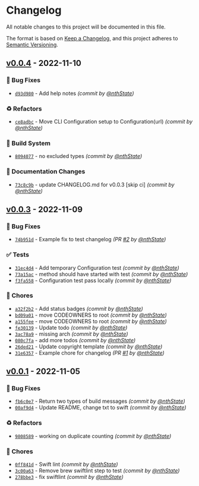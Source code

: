 # Changelog
All notable changes to this project will be documented in this file.

The format is based on [Keep a Changelog](https://keepachangelog.com/en/1.0.0/),
and this project adheres to [Semantic Versioning](https://semver.org/spec/v2.0.0.html).

## [v0.0.4] - 2022-11-10
### :bug: Bug Fixes
- [`d93d980`](https://github.com/nthState/ProductAnalysis/commit/d93d98084ffc4f567af41bacc1d5cd16e5268aad) - Add help notes *(commit by [@nthState](https://github.com/nthState))*

### :recycle: Refactors
- [`ce8adbc`](https://github.com/nthState/ProductAnalysis/commit/ce8adbc72125b0345ca9449201bccf6905b3adbf) - Move CLI Configuration setup to  Configuration(url) *(commit by [@nthState](https://github.com/nthState))*

### :construction_worker: Build System
- [`8094077`](https://github.com/nthState/ProductAnalysis/commit/8094077ac6ff08d92591bab1f39c01a9d95ce991) - no excluded types *(commit by [@nthState](https://github.com/nthState))*

### :memo: Documentation Changes
- [`73c8c9b`](https://github.com/nthState/ProductAnalysis/commit/73c8c9b441c5954f5ca8b3e885d25ef36435df99) - update CHANGELOG.md for v0.0.3 [skip ci] *(commit by [@nthState](https://github.com/nthState))*


## [v0.0.3] - 2022-11-09
### :bug: Bug Fixes
- [`74b951d`](https://github.com/nthState/ProductAnalysis/commit/74b951dc83b3e5071f91d4100358adfbe597d596) - Example fix to test changelog *(PR [#2](https://github.com/nthState/ProductAnalysis/pull/2) by [@nthState](https://github.com/nthState))*

### :white_check_mark: Tests
- [`31ec4d4`](https://github.com/nthState/ProductAnalysis/commit/31ec4d46cfa433a877c18457e584263f6b587c35) - Add temporary Configuration test *(commit by [@nthState](https://github.com/nthState))*
- [`73a15ac`](https://github.com/nthState/ProductAnalysis/commit/73a15ac90dcdf98ce0720d92e7e7b2f6321e50fa) - method should have started with test *(commit by [@nthState](https://github.com/nthState))*
- [`f3fa558`](https://github.com/nthState/ProductAnalysis/commit/f3fa55827381f8861546a5829dcd5be168236ae0) - Configuration test pass locally *(commit by [@nthState](https://github.com/nthState))*

### :wrench: Chores
- [`a32f2b2`](https://github.com/nthState/ProductAnalysis/commit/a32f2b285340ec38c81b93fac9a2a053665df504) - Add status badges *(commit by [@nthState](https://github.com/nthState))*
- [`bd09a01`](https://github.com/nthState/ProductAnalysis/commit/bd09a01a7218dde4e17564e368ec215f150417b4) - move CODEOWNERS to root *(commit by [@nthState](https://github.com/nthState))*
- [`a155fee`](https://github.com/nthState/ProductAnalysis/commit/a155fee8c93571c71709b25a0c32bcd48c92c5c6) - move CODEOWNERS to root *(commit by [@nthState](https://github.com/nthState))*
- [`fe30139`](https://github.com/nthState/ProductAnalysis/commit/fe3013901c204ef34559c0f5354d8b0e27350ef8) - Update todo *(commit by [@nthState](https://github.com/nthState))*
- [`3ac78a9`](https://github.com/nthState/ProductAnalysis/commit/3ac78a9864ff9854b9ced1e1d170169ff690d108) - missing arch *(commit by [@nthState](https://github.com/nthState))*
- [`080c7fa`](https://github.com/nthState/ProductAnalysis/commit/080c7fa66472256f44d276f5fba404a150a1fd0a) - add more todos *(commit by [@nthState](https://github.com/nthState))*
- [`26ded21`](https://github.com/nthState/ProductAnalysis/commit/26ded216db40fcb9308e72771c1f4751c4d2d54e) - Update copyright template *(commit by [@nthState](https://github.com/nthState))*
- [`31e6357`](https://github.com/nthState/ProductAnalysis/commit/31e635724357155f8ef066215723450b28afecd2) - Example chore for changelog *(PR [#1](https://github.com/nthState/ProductAnalysis/pull/1) by [@nthState](https://github.com/nthState))*


## [v0.0.1] - 2022-11-05
### :bug: Bug Fixes
- [`fb6c0e7`](https://github.com/nthState/ProductAnalysis/commit/fb6c0e782a859f2d1bb131c9f5078799a9264bd8) - Return two types of build messages *(commit by [@nthState](https://github.com/nthState))*
- [`00af9d4`](https://github.com/nthState/ProductAnalysis/commit/00af9d44f154c74e2d0cc34fb19d3b34981a3fe4) - Update README, change txt to swift *(commit by [@nthState](https://github.com/nthState))*

### :recycle: Refactors
- [`9808589`](https://github.com/nthState/ProductAnalysis/commit/98085896b5eea47da99b62f683857356f99bbcef) - working on duplicate counting *(commit by [@nthState](https://github.com/nthState))*

### :wrench: Chores
- [`0ff841d`](https://github.com/nthState/ProductAnalysis/commit/0ff841d36bc2d0d115c66a31ebdbd86bcf658bb5) - Swift lint *(commit by [@nthState](https://github.com/nthState))*
- [`3c00a63`](https://github.com/nthState/ProductAnalysis/commit/3c00a637f789daec3a7cded927213bcaf98e7756) - Remove brew swiftlint step to test *(commit by [@nthState](https://github.com/nthState))*
- [`278bbe3`](https://github.com/nthState/ProductAnalysis/commit/278bbe36440d4941cbacb6378f48dc8dd21368ec) - fix swiftlint *(commit by [@nthState](https://github.com/nthState))*


[v0.0.1]: https://github.com/nthState/ProductAnalysis/compare/v0.0.0...v0.0.1
[v0.0.3]: https://github.com/nthState/ProductAnalysis/compare/v0.0.2...v0.0.3
[v0.0.4]: https://github.com/nthState/ProductAnalysis/compare/v0.0.3...v0.0.4